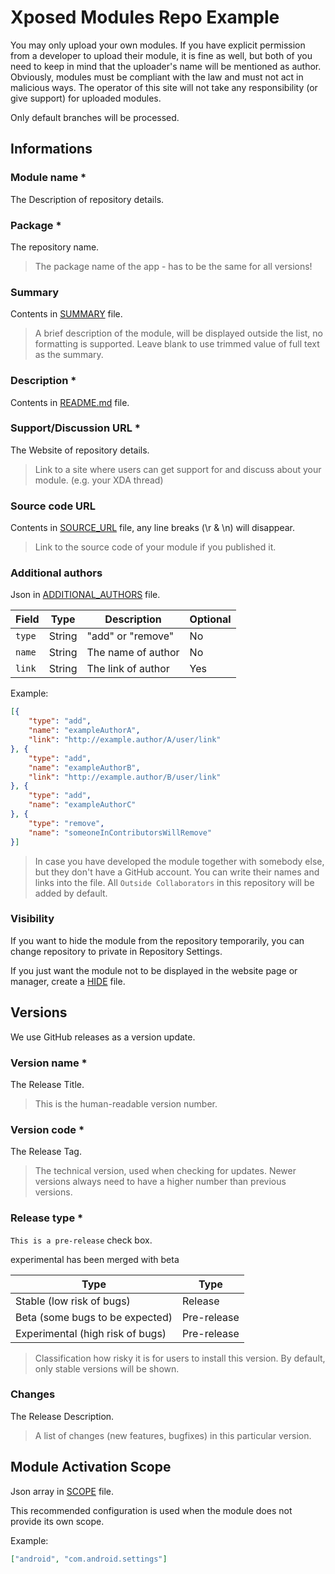 # Xposed Modules Repo Example

You may only upload your own modules. If you have explicit permission from a developer to upload their module, it is fine as well, but both of you need to keep in mind that the uploader's name will be mentioned as author.
Obviously, modules must be compliant with the law and must not act in malicious ways. The operator of this site will not take any responsibility (or give support) for uploaded modules.

Only default branches will be processed.

## Informations

### Module name *

The Description of repository details.

### Package *

The repository name.

> The package name of the app - has to be the same for all versions!

### Summary

Contents in [SUMMARY](SUMMARY) file.

> A brief description of the module, will be displayed outside the list, no formatting is supported.
> Leave blank to use trimmed value of full text as the summary.

### Description *

Contents in [README.md](README.md) file.

### Support/Discussion URL *

The Website of repository details.

> Link to a site where users can get support for and discuss about your module. (e.g. your XDA thread)

### Source code URL

Contents in [SOURCE_URL](SOURCE_URL) file, any line breaks (\r & \n) will disappear.

> Link to the source code of your module if you published it.

### Additional authors

Json in [ADDITIONAL_AUTHORS](ADDITIONAL_AUTHORS) file.

|  Field  |  Type  |  Description  |  Optional  |
|  ----  |  ----  |  ----  |  ----  |
| `type`  | String |  "add" or "remove"  |  No  |
| `name`  | String |  The name of author  |  No  |
| `link`  | String |  The link of author  |  Yes  |

Example: 
```json
[{
	"type": "add",
	"name": "exampleAuthorA",
	"link": "http://example.author/A/user/link"
}, {
	"type": "add",
	"name": "exampleAuthorB",
	"link": "http://example.author/B/user/link"
}, {
	"type": "add",
	"name": "exampleAuthorC"
}, {
	"type": "remove",
	"name": "someoneInContributorsWillRemove"
}]
```

> In case you have developed the module together with somebody else, but they don't have a GitHub account. You can write their names and links into the file.
> All `Outside Collaborators` in this repository will be added by default.

### Visibility

If you want to hide the module from the repository temporarily, you can change repository to private in Repository Settings.

If you just want the module not to be displayed in the website page or manager, create a [HIDE](HIDE) file.

## Versions

We use GitHub releases as a version update.

### Version name *

The Release Title.

> This is the human-readable version number.

### Version code *

The Release Tag.

> The technical version, used when checking for updates. Newer versions always need to have a higher number than previous versions.

### Release type *

`This is a pre-release` check box.

experimental has been merged with beta

|  Type  |  Type  |
|  ----  |  ----  |
| Stable (low risk of bugs)  | Release |
| Beta (some bugs to be expected)  | Pre-release |
| Experimental (high risk of bugs)  | Pre-release |

> Classification how risky it is for users to install this version. By default, only stable versions will be shown.

### Changes

The Release Description.

> A list of changes (new features, bugfixes) in this particular version.

## Module Activation Scope

Json array in [SCOPE](SCOPE) file.

This recommended configuration is used when the module does not provide its own scope.

Example: 
```json
["android", "com.android.settings"]
```
